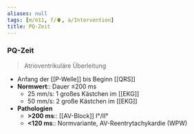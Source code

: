 ```yaml
---
aliases: null
tags: [m/m11, f/🫀, a/Intervention]
title: PQ-Zeit
---
```

### PQ-Zeit
> Atrioventrikuläre Überleitung
- Anfang der [[P-Welle]] bis Beginn [[QRS]]
- **Normwert**:: Dauer ≤200 ms
	- 25 mm/s: 1 großes Kästchen im [[EKG]]
	- 50 mm/s: 2 große Kästchen im [[EKG]]
- **Pathologien**
	- **>200 ms**:: [[AV-Block]] I°/II°
	- **<120 ms**:: Normvariante, AV-Reentrytachykardie (WPW)